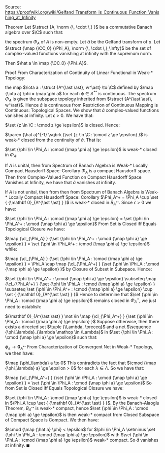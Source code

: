 # 

Source: https://proofwiki.org/wiki/Gelfand_Transform_is_Continuous_Function_Vanishing_at_Infinity

Theorem
Let $\struct {A, \norm {\, \cdot \,} }$ be a commutative Banach algebra over $\C$ such that:

the spectrum $\Phi_A$ of $A$ is non-empty.
Let $\hat a$ be the Gelfand transform of $a$.
Let $\struct {\map {\CC_0} {\Phi_A}, \norm {\, \cdot \,}_\infty}$ be the set of complex-valued functions vanishing at infinity with the supremum norm.

Then $\hat a \in \map {\CC_0} {\Phi_A}$.


Proof
From Characterization of Continuity of Linear Functional in Weak-* Topology:

the map $\iota a : \struct {A^{\ast \ast}, w^\ast} \to \C$ defined by $\map {\iota a} \phi = \map \phi a$ for each $\phi \in A^{\ast \ast}$ is continuous.
The spectrum $\Phi_A$ is given the subspace topology inherited from $\struct {A^{\ast \ast}, w^\ast}$. 
Hence $\hat a$ is continuous from Restriction of Continuous Mapping is Continuous: Topological Spaces.
We show that $\hat a$ complex-valued functions vanishes at infinity.
Let $\epsilon > 0$. 
We have that:

$\set {z \in \C : \cmod z \ge \epsilon}$ is closed.
Hence:

$\paren {\hat a}^{-1} \sqbrk {\set {z \in \C : \cmod z \ge \epsilon} }$ is weak-$\ast$ closed
from the continuity of $\hat a$.
That is: 

$\set {\phi \in \Phi_A : \cmod {\map \phi a} \ge \epsilon}$ is weak-$\ast$ closed in $\Phi_A$.

If $A$ is unital, then from Spectrum of Banach Algebra is Weak-* Locally Compact Hausdorff Space: Corollary $\Phi_A$ is a compact Hausdorff space.
Then from Complex-Valued Function on Compact Hausdorff Space Vanishes at Infinity, we have that $\hat a$ vanishes at infinity.

If $A$ is not unital, then from  then from Spectrum of Banach Algebra is Weak-* Locally Compact Hausdorff Space: Corollary $\Phi_A^+ = \Phi_A \cup \set { {\mathbf 0}_{A^{\ast \ast} } }$ is weak-$\ast$ closed in $B_{A^{\ast \ast} }$.
Since $\epsilon > 0$ we have:

$\set {\phi \in \Phi_A : \cmod {\map \phi a} \ge \epsilon} = \set {\phi \in \Phi_A^+ : \cmod {\map \phi a} \ge \epsilon}$
From Set is Closed iff Equals Topological Closure we have:

$\map {\cl_{\Phi_A} } {\set {\phi \in \Phi_A^+ : \cmod {\map \phi a} \ge \epsilon} } = \set {\phi \in \Phi_A^+ : \cmod {\map \phi a} \ge \epsilon}$
while:

$\map {\cl_{\Phi_A} } {\set {\phi \in \Phi_A : \cmod {\map \phi a} \ge \epsilon} } = \Phi_A \cap \map {\cl_{\Phi_A^+} } {\set {\phi \in \Phi_A : \cmod {\map \phi a} \ge \epsilon} }$
by Closure of Subset in Subspace. 
Hence:

$\set {\phi \in \Phi_A^+ : \cmod {\map \phi a} \ge \epsilon} \subseteq \map {\cl_{\Phi_A^+} } {\set {\phi \in \Phi_A : \cmod {\map \phi a} \ge \epsilon} } \subseteq \set {\phi \in \Phi_A^+ : \cmod {\map \phi a} \ge \epsilon} \cup \set { {\mathbf 0}_{A^{\ast \ast} } }$
Hence to determine that $\set {\phi \in \Phi_A : \cmod {\map \phi a} \ge \epsilon}$ remains closed in $\Phi_A^+$, we just need to establish:

${\mathbf 0}_{A^{\ast \ast} } \not \in \map {\cl_{\Phi_A^+} } {\set {\phi \in \Phi_A : \cmod {\map \phi a} \ge \epsilon} }$
Suppose otherwise, then there exists a directed set $\tuple {\Lambda, \preceq}$ and a net $\sequence {\phi_\lambda}_{\lambda \mathop \in \Lambda}$ in $\set {\phi \in \Phi_A : \cmod {\map \phi a} \ge \epsilon}$ such that:

$\phi_\lambda \to {\mathbf 0}_{A^{\ast \ast} }$
From Characterization of Convergent Net in Weak-* Topology, we then have:

$\map {\phi_\lambda} a \to 0$
This contradicts the fact that $\cmod {\map {\phi_\lambda} a} \ge \epsilon > 0$ for each $\lambda \in \Lambda$.
So we have that:

$\map {\cl_{\Phi_A^+} } {\set {\phi \in \Phi_A : \cmod {\map \phi a} \ge \epsilon} } = \set {\phi \in \Phi_A : \cmod {\map \phi a} \ge \epsilon}$
So from Set is Closed iff Equals Topological Closure we have:

$\set {\phi \in \Phi_A : \cmod {\map \phi a} \ge \epsilon}$ is weak-$\ast$ closed in $\Phi_A \cup \set { {\mathbf 0}_{A^{\ast \ast} } }$.
By the Banach-Alaoglu Theorem, $B_{A^{\ast \ast} }$ is weak-$\ast$ compact, hence $\set {\phi \in \Phi_A : \cmod {\map \phi a} \ge \epsilon}$ is then weak-$\ast$ compact from Closed Subspace of Compact Space is Compact.
We then have:

$\cmod {\map {\hat a} \phi} < \epsilon$ for $\phi \in \Phi_A \setminus \set {\phi \in \Phi_A : \cmod {\map \phi a} \ge \epsilon}$
with $\set {\phi \in \Phi_A : \cmod {\map \phi a} \ge \epsilon}$ weak-$\ast$ compact.
So $\hat a$ vanishes at infinity.
$\blacksquare$





